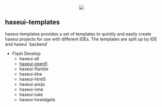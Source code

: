 <p align="center">
  <img src="https://dl.dropboxusercontent.com/u/26678671/haxeui2-warning.png"/>
</p>

<h2>haxeui-templates</h2>
haxeui-templates provides a set of templates to quickly and easily create haxeui projects for use with different IDEs. The templates are split up by IDE and haxeui ´backend`

* Flash Develop
    * haxeui-all
    * <a href="https://github.com/haxeui/haxeui-templates/flash-develop/haxeui-openfl/haxeui-openfl.fdz">haxeui-openfl</a>
    * haxeui-flambe
    * haxeui-kha
    * haxeui-html5
    * haxeui-pixijs
    * haxeui-nme
    * haxeui-luke
    * haxeui-hxwidgets
